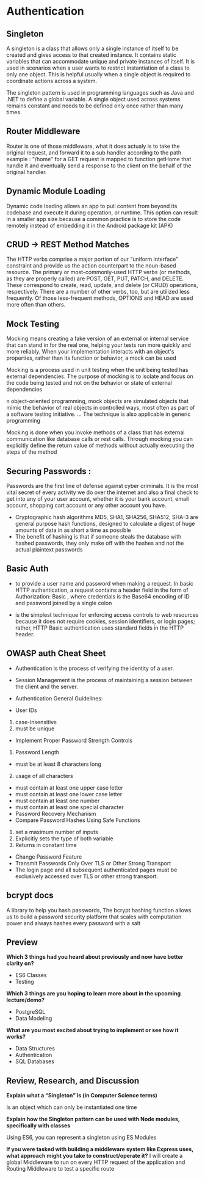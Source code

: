 # Authentication


## Singleton
A singleton is a class that allows only a single instance of itself to be created and gives access to that created instance. It contains static variables that can accommodate unique and private instances of itself. It is used in scenarios when a user wants to restrict instantiation of a class to only one object. This is helpful usually when a single object is required to coordinate actions across a system.

The singleton pattern is used in programming languages such as Java and .NET to define a global variable. A single object used across systems remains constant and needs to be defined only once rather than many times.

## Router Middleware
Router is one of those middleware, what it does actualy is to take the original request, and forward it to a sub handler according to the path example : "/home" for a GET request is mapped to function getHome that handle it and eventually send a response to the client on the behalf of the original handler.

## Dynamic Module Loading
Dynamic code loading allows an app to pull content from beyond its codebase and execute it during operation, or runtime. This option can result in a smaller app size because a common practice is to store the code remotely instead of embedding it in the Android package kit (APK)

## CRUD -> REST Method Matches
The HTTP verbs comprise a major portion of our “uniform interface” constraint and provide us the action counterpart to the noun-based resource. The primary or most-commonly-used HTTP verbs (or methods, as they are properly called) are POST, GET, PUT, PATCH, and DELETE. These correspond to create, read, update, and delete (or CRUD) operations, respectively. There are a number of other verbs, too, but are utilized less frequently. Of those less-frequent methods, OPTIONS and HEAD are used more often than others.

## Mock Testing
Mocking means creating a fake version of an external or internal service that can stand in for the real one, helping your tests run more quickly and more reliably. When your implementation interacts with an object's properties, rather than its function or behavior, a mock can be used

Mocking is a process used in unit testing when the unit being tested has external dependencies. The purpose of mocking is to isolate and focus on the code being tested and not on the behavior or state of external dependencies

n object-oriented programming, mock objects are simulated objects that mimic the behavior of real objects in controlled ways, most often as part of a software testing initiative. ... The technique is also applicable in generic programming

Mocking is done when you invoke methods of a class that has external communication like database calls or rest calls. Through mocking you can explicitly define the return value of methods without actually executing the steps of the method

## Securing Passwords :
Passwords are the first line of defense against cyber criminals. It is the most vital secret of every activity we do over the internet and also a final check to get into any of your user account, whether it is your bank account, email account, shopping cart account or any other account you have.

* Cryptographic hash algorithms MD5, SHA1, SHA256, SHA512, SHA-3 are general purpose hash functions, designed to calculate a digest of huge amounts of data in as short a time as possible
* The benefit of hashing is that if someone steals the database with hashed passwords, they only make off with the hashes and not the actual plaintext passwords 

## Basic Auth 

* to provide a user name and password when making a request. In basic HTTP authentication, a request contains a header field in the form of Authorization: Basic , where credentials is the Base64 encoding of ID and password joined by a single colon

* is the simplest technique for enforcing access controls to web resources because it does not require cookies, session identifiers, or login pages; rather, HTTP Basic authentication uses standard fields in the HTTP header.

## OWASP auth Cheat Sheet

* Authentication is the process of verifying the identity of a user.
* Session Management is the process of maintaining a session between the client and the server.

* Authentication General Guidelines:
* User IDs
1. case-insensitive
2. must be unique
* Implement Proper Password Strength Controls
1. Password Length
* must be at least 8 characters long
2. usage of all characters
* must contain at least one upper case letter
* must contain at least one lower case letter
* must contain at least one number
* must contain at least one special character
* Password Recovery Mechanism
* Compare Password Hashes Using Safe Functions
1. set a maximum number of inputs
2. Explicitly sets the type of both variable
3. Returns in constant time
* Change Password Feature
* Transmit Passwords Only Over TLS or Other Strong Transport
* The login page and all subsequent authenticated pages must be exclusively accessed over TLS or other strong transport.

## bcrypt docs

A library to help you hash passwords, The bcrypt hashing function allows us to build a password security platform that scales with computation power and always hashes every password with a salt

## Preview
**Which 3 things had you heard about previously and now have better clarity on?**

* ES6 Classes
* Testing

**Which 3 things are you hoping to learn more about in the upcoming lecture/demo?**

* PostgreSQL
* Data Modeling

**What are you most excited about trying to implement or see how it works?**

* Data Structures
* Authentication
* SQL Databases

## Review, Research, and Discussion

**Explain what a “Singleton” is (in Computer Science terms)**

Is an object which can only be instantiated one time

**Explain how the Singleton pattern can be used with Node modules, specifically with classes**

Using ES6, you can represent a singleton using ES Modules

**If you were tasked with building a middleware system like Express uses, what approach might you take to construct/operate it?**
I will create a global Middleware to run on every HTTP request of the application and Routing Middleware to test a specific route